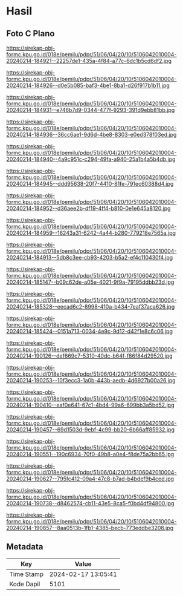 # Hasil

## Foto C Plano

https://sirekap-obj-formc.kpu.go.id/018e/pemilu/pdpr/51/06/04/20/10/5106042010004-20240214-184921--22257de1-435a-4f84-a77c-6dc1b5cd6df2.jpg

https://sirekap-obj-formc.kpu.go.id/018e/pemilu/pdpr/51/06/04/20/10/5106042010004-20240214-184926--d0e5b085-baf3-4be1-8ba1-d26f917b1b11.jpg

https://sirekap-obj-formc.kpu.go.id/018e/pemilu/pdpr/51/06/04/20/10/5106042010004-20240214-184931--e746b7d9-0344-477f-9293-391d9ebb81bb.jpg

https://sirekap-obj-formc.kpu.go.id/018e/pemilu/pdpr/51/06/04/20/10/5106042010004-20240214-184936--36cc6ae1-9d6d-4be8-8303-e0ed378f03ed.jpg

https://sirekap-obj-formc.kpu.go.id/018e/pemilu/pdpr/51/06/04/20/10/5106042010004-20240214-184940--4a9c951c-c294-49fa-a940-25a1b4a5b4db.jpg

https://sirekap-obj-formc.kpu.go.id/018e/pemilu/pdpr/51/06/04/20/10/5106042010004-20240214-184945--ddd95638-20f7-4410-81fe-791ec60388d4.jpg

https://sirekap-obj-formc.kpu.go.id/018e/pemilu/pdpr/51/06/04/20/10/5106042010004-20240214-184952--d36aee2b-df19-4ff4-b810-0e1e645a8120.jpg

https://sirekap-obj-formc.kpu.go.id/018e/pemilu/pdpr/51/06/04/20/10/5106042010004-20240214-184959--16243a31-6242-4a44-b280-779218e7565a.jpg

https://sirekap-obj-formc.kpu.go.id/018e/pemilu/pdpr/51/06/04/20/10/5106042010004-20240214-184913--5db8c3ee-cb93-4203-b5a2-ef4c110430f4.jpg

https://sirekap-obj-formc.kpu.go.id/018e/pemilu/pdpr/51/06/04/20/10/5106042010004-20240214-185147--b09c62de-a05e-4021-9f9a-79195ddbb23d.jpg

https://sirekap-obj-formc.kpu.go.id/018e/pemilu/pdpr/51/06/04/20/10/5106042010004-20240214-185328--eecad6c2-8998-410a-b434-7eaf37aca626.jpg

https://sirekap-obj-formc.kpu.go.id/018e/pemilu/pdpr/51/06/04/20/10/5106042010004-20240214-185424--0151a713-0034-4e9c-9d12-d42f1e8c6c06.jpg

https://sirekap-obj-formc.kpu.go.id/018e/pemilu/pdpr/51/06/04/20/10/5106042010004-20240214-190126--def669c7-5310-40dc-b64f-f86f84d29520.jpg

https://sirekap-obj-formc.kpu.go.id/018e/pemilu/pdpr/51/06/04/20/10/5106042010004-20240214-190253--10f3ecc3-1a0b-443b-aedb-4d6927b00a26.jpg

https://sirekap-obj-formc.kpu.go.id/018e/pemilu/pdpr/51/06/04/20/10/5106042010004-20240214-190410--eaf0e641-67c1-4bd4-99a6-699bb3a5bd52.jpg

https://sirekap-obj-formc.kpu.go.id/018e/pemilu/pdpr/51/06/04/20/10/5106042010004-20240214-190457--69d1503d-9ebf-4c99-bb20-6b66aff85932.jpg

https://sirekap-obj-formc.kpu.go.id/018e/pemilu/pdpr/51/06/04/20/10/5106042010004-20240214-190551--190c6934-70f0-49b8-a0e4-f8de75a2bb65.jpg

https://sirekap-obj-formc.kpu.go.id/018e/pemilu/pdpr/51/06/04/20/10/5106042010004-20240214-190627--795fc412-09a4-47c8-b7ad-b4bdef9b4ced.jpg

https://sirekap-obj-formc.kpu.go.id/018e/pemilu/pdpr/51/06/04/20/10/5106042010004-20240214-190738--d8462574-cb11-43e5-8ca5-f0bd4df94800.jpg

https://sirekap-obj-formc.kpu.go.id/018e/pemilu/pdpr/51/06/04/20/10/5106042010004-20240214-190857--8aa0513b-1fb1-4385-becb-773eddbe3208.jpg


## Metadata

| Key        | Value               |
| ---------- | ------------------- |
| Time Stamp | 2024-02-17 13:05:41 |
| Kode Dapil | 5101                |



